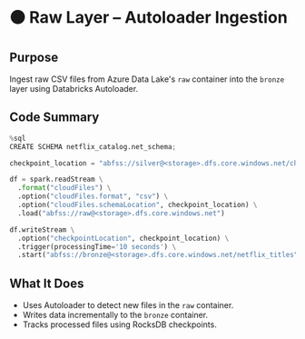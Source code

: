 # 🟤 Raw Layer – Autoloader Ingestion

## Purpose
Ingest raw CSV files from Azure Data Lake's `raw` container into the `bronze` layer using Databricks Autoloader.

## Code Summary
```python
%sql
CREATE SCHEMA netflix_catalog.net_schema;

checkpoint_location = "abfss://silver@<storage>.dfs.core.windows.net/checkpoint"

df = spark.readStream \
  .format("cloudFiles") \
  .option("cloudFiles.format", "csv") \
  .option("cloudFiles.schemaLocation", checkpoint_location) \
  .load("abfss://raw@<storage>.dfs.core.windows.net")

df.writeStream \
  .option("checkpointLocation", checkpoint_location) \
  .trigger(processingTime='10 seconds') \
  .start("abfss://bronze@<storage>.dfs.core.windows.net/netflix_titles")
```

## What It Does
- Uses Autoloader to detect new files in the `raw` container.
- Writes data incrementally to the `bronze` container.
- Tracks processed files using RocksDB checkpoints.
